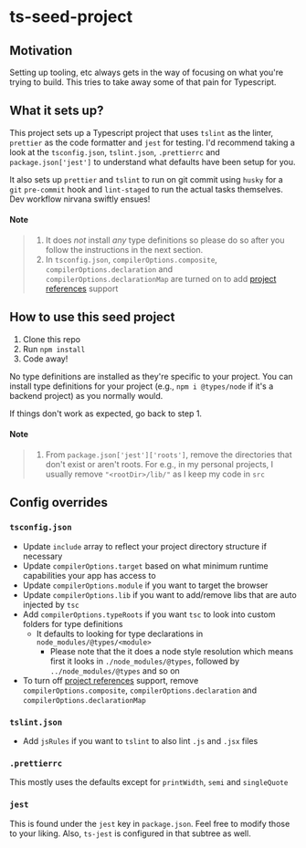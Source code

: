 # ts-seed-project

## Motivation

Setting up tooling, etc always gets in the way of focusing on what you're trying to build.
This tries to take away some of that pain for Typescript.

## What it sets up?

This project sets up a Typescript project that uses `tslint` as the linter, `prettier` as the code formatter and `jest` for testing.
I'd recommend taking a look at the `tsconfig.json`, `tslint.json`, `.prettierrc` and `package.json['jest']` to understand what defaults have been setup for you.

It also sets up `prettier` and `tslint` to run on git commit using `husky` for a `git` `pre-commit` hook and `lint-staged` to run the actual tasks themselves.
Dev workflow nirvana swiftly ensues!

#### Note

> 1. It does _not_ install _any_ type definitions so please do so after you follow the instructions in the next section.
> 2. In `tsconfig.json`, `compilerOptions.composite`, `compilerOptions.declaration` and `compilerOptions.declarationMap` are turned on to add [project references](https://www.typescriptlang.org/docs/handbook/project-references.html) support

## How to use this seed project

1. Clone this repo
2. Run `npm install`
3. Code away!

No type definitions are installed as they're specific to your project.
You can install type definitions for your project (e.g., `npm i @types/node` if it's a backend project) as you normally would.

If things don't work as expected, go back to step 1.

#### Note

> 1. From `package.json['jest']['roots']`, remove the directories that don't exist or aren't roots.
>    For e.g., in my personal projects, I usually remove `"<rootDir>/lib/"` as I keep my code in `src`

## Config overrides

### `tsconfig.json`

- Update `include` array to reflect your project directory structure if necessary
- Update `compilerOptions.target` based on what minimum runtime capabilities your app has access to
- Update `compilerOptions.module` if you want to target the browser
- Update `compilerOptions.lib` if you want to add/remove libs that are auto injected by `tsc`
- Add `compilerOptions.typeRoots` if you want `tsc` to look into custom folders for type definitions
  - It defaults to looking for type declarations in `node_modules/@types/<module>`
    - Please note that the it does a node style resolution which means first it looks in `./node_modules/@types`, followed by `../node_modules/@types` and so on
- To turn off [project references](https://www.typescriptlang.org/docs/handbook/project-references.html) support, remove `compilerOptions.composite`, `compilerOptions.declaration` and `compilerOptions.declarationMap`

### `tslint.json`

- Add `jsRules` if you want to `tslint` to also lint `.js` and `.jsx` files

### `.prettierrc`

This mostly uses the defaults except for `printWidth`, `semi` and `singleQuote`

### `jest`

This is found under the `jest` key in `package.json`. Feel free to modify those to your liking.
Also, `ts-jest` is configured in that subtree as well.
